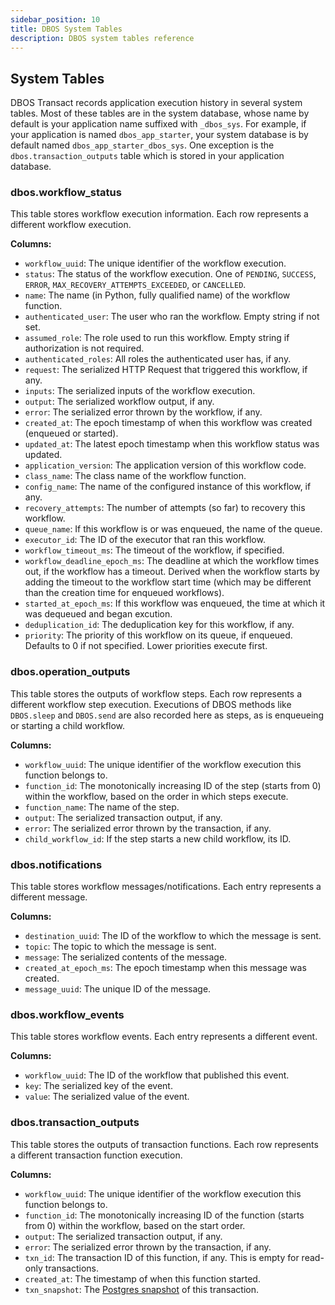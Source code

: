 ```yaml
---
sidebar_position: 10
title: DBOS System Tables
description: DBOS system tables reference
---
```


## System Tables
DBOS Transact records application execution history in several system tables.
Most of these tables are in the system database, whose name by default is your application name suffixed with `_dbos_sys`.
For example, if your application is named `dbos_app_starter`, your system database is by default named `dbos_app_starter_dbos_sys`.
One exception is the `dbos.transaction_outputs` table which is stored in your application database.

### dbos.workflow_status

This table stores workflow execution information.
Each row represents a different workflow execution.

**Columns:**
- `workflow_uuid`: The unique identifier of the workflow execution.
- `status`: The status of the workflow execution. One of `PENDING`, `SUCCESS`, `ERROR`, `MAX_RECOVERY_ATTEMPTS_EXCEEDED`, or `CANCELLED`.
- `name`: The name (in Python, fully qualified name) of the workflow function.
- `authenticated_user`: The user who ran the workflow. Empty string if not set.
- `assumed_role`: The role used to run this workflow.  Empty string if authorization is not required.
- `authenticated_roles`: All roles the authenticated user has, if any.
- `request`: The serialized HTTP Request that triggered this workflow, if any.
- `inputs`: The serialized inputs of the workflow execution.
- `output`: The serialized workflow output, if any.
- `error`: The serialized error thrown by the workflow, if any.
- `created_at`: The epoch timestamp of when this workflow was created (enqueued or started).
- `updated_at`: The latest epoch timestamp when this workflow status was updated.
- `application_version`: The application version of this workflow code.
- `class_name`: The class name of the workflow function.
- `config_name`: The name of the configured instance of this workflow, if any.
- `recovery_attempts`: The number of attempts (so far) to recovery this workflow.
- `queue_name`: If this workflow is or was enqueued, the name of the queue.
- `executor_id`: The ID of the executor that ran this workflow.
- `workflow_timeout_ms`: The timeout of the workflow, if specified.
- `workflow_deadline_epoch_ms`: The deadline at which the workflow times out, if the workflow has a timeout. Derived when the workflow starts by adding the timeout to the workflow start time (which may be different than the creation time for enqueued workflows).
- `started_at_epoch_ms`: If this workflow was enqueued, the time at which it was dequeued and began excution.
- `deduplication_id`: The deduplication key for this workflow, if any.
- `priority`: The priority of this workflow on its queue, if enqueued. Defaults to 0 if not specified. Lower priorities execute first.

### dbos.operation_outputs
This table stores the outputs of workflow steps.
Each row represents a different workflow step execution.
Executions of DBOS methods like `DBOS.sleep` and `DBOS.send` are also recorded here as steps, as is enqueueing or starting a child workflow.

**Columns:**
- `workflow_uuid`: The unique identifier of the workflow execution this function belongs to.
- `function_id`: The monotonically increasing ID of the step (starts from 0) within the workflow, based on the order in which steps execute.
- `function_name`: The name of the step.
- `output`: The serialized transaction output, if any.
- `error`: The serialized error thrown by the transaction, if any.
- `child_workflow_id`: If the step starts a new child workflow, its ID.

### dbos.notifications
This table stores workflow messages/notifications.
Each entry represents a different message.

**Columns:**
- `destination_uuid`: The ID of the workflow to which the message is sent.
- `topic`: The topic to which the message is sent.
- `message`: The serialized contents of the message.
- `created_at_epoch_ms`: The epoch timestamp when this message was created.
- `message_uuid`: The unique ID of the message.

### dbos.workflow_events
This table stores workflow events.
Each entry represents a different event.

**Columns:**
- `workflow_uuid`: The ID of the workflow that published this event.
- `key`: The serialized key of the event.
- `value`: The serialized value of the event.

### dbos.transaction_outputs
This table stores the outputs of transaction functions.
Each row represents a different transaction function execution.

**Columns:**
- `workflow_uuid`: The unique identifier of the workflow execution this function belongs to.
- `function_id`: The monotonically increasing ID of the function (starts from 0) within the workflow, based on the start order.
- `output`: The serialized transaction output, if any.
- `error`: The serialized error thrown by the transaction, if any.
- `txn_id`: The transaction ID of this function, if any. This is empty for read-only transactions.
- `created_at`: The timestamp of when this function started.
- `txn_snapshot`: The [Postgres snapshot](https://www.postgresql.org/docs/current/functions-info.html#FUNCTIONS-INFO-SNAPSHOT) of this transaction.